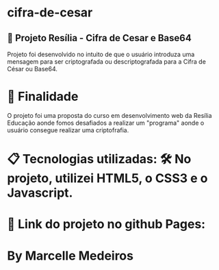 # cifra-de-cesar


## 📌 Projeto Resília - Cifra de Cesar e Base64
Projeto foi desenvolvido no intuito de que o usuário introduza uma mensagem para ser criptografada ou descriptografada para a Cifra de César ou Base64.


# 🚀 Finalidade
O projeto foi uma proposta do curso em desenvolvimento web da Resília Educação aonde fomos desafiados a realizar um "programa" aonde o usuário consegue realizar uma criptofrafia.


# 📋 Tecnologias utilizadas: 🛠️ No projeto, utilizei HTML5, o CSS3 e o Javascript.


# 📌 Link do projeto no github Pages:


# By Marcelle Medeiros
